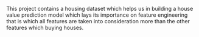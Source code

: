 This project contains a housing dataset which helps us in building a house value prediction model which lays its importance on feature engineering that is which all features are taken into consideration more than the other features which buying houses.

